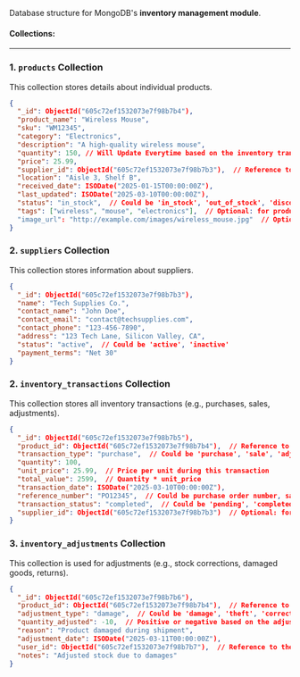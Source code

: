 Database structure for MongoDB's  **inventory management module**. 

#### Collections:
---
























### 1. **`products` Collection**

This collection stores details about individual products.

```json
{
  "_id": ObjectId("605c72ef1532073e7f98b7b4"),
  "product_name": "Wireless Mouse",
  "sku": "WM12345",
  "category": "Electronics",
  "description": "A high-quality wireless mouse",
  "quantity": 150, // Will Update Everytime based on the inventory transaction
  "price": 25.99,
  "supplier_id": ObjectId("605c72ef1532073e7f98b7b3"),  // Reference to supplier
  "location": "Aisle 3, Shelf B",
  "received_date": ISODate("2025-01-15T00:00:00Z"),
  "last_updated": ISODate("2025-03-10T00:00:00Z"),
  "status": "in_stock",  // Could be 'in_stock', 'out_of_stock', 'discontinued'
  "tags": ["wireless", "mouse", "electronics"],  // Optional: for product filtering
  "image_url": "http://example.com/images/wireless_mouse.jpg"  // Optional: Image URL
}
```

### 2. **`suppliers` Collection**

This collection stores information about suppliers.

```json
{
  "_id": ObjectId("605c72ef1532073e7f98b7b3"),
  "name": "Tech Supplies Co.",
  "contact_name": "John Doe",
  "contact_email": "contact@techsupplies.com",
  "contact_phone": "123-456-7890",
  "address": "123 Tech Lane, Silicon Valley, CA",
  "status": "active",  // Could be 'active', 'inactive'
  "payment_terms": "Net 30"
}
```



### 2. **`inventory_transactions` Collection**

This collection stores all inventory transactions (e.g., purchases, sales, adjustments).

```json
{
  "_id": ObjectId("605c72ef1532073e7f98b7b5"),
  "product_id": ObjectId("605c72ef1532073e7f98b7b4"),  // Reference to product
  "transaction_type": "purchase",  // Could be 'purchase', 'sale', 'adjustment'
  "quantity": 100,
  "unit_price": 25.99,  // Price per unit during this transaction
  "total_value": 2599,  // Quantity * unit_price
  "transaction_date": ISODate("2025-03-10T00:00:00Z"),
  "reference_number": "PO12345",  // Could be purchase order number, sales invoice, etc.
  "transaction_status": "completed",  // Could be 'pending', 'completed', 'cancelled'
  "supplier_id": ObjectId("605c72ef1532073e7f98b7b3")  // Optional: for purchase transactions
}
```

### 3. **`inventory_adjustments` Collection**

This collection is used for adjustments (e.g., stock corrections, damaged goods, returns).

```json
{
  "_id": ObjectId("605c72ef1532073e7f98b7b6"),
  "product_id": ObjectId("605c72ef1532073e7f98b7b4"),  // Reference to product
  "adjustment_type": "damage",  // Could be 'damage', 'theft', 'correction', etc.
  "quantity_adjusted": -10,  // Positive or negative based on the adjustment
  "reason": "Product damaged during shipment",
  "adjustment_date": ISODate("2025-03-11T00:00:00Z"),
  "user_id": ObjectId("605c72ef1532073e7f98b7b7"),  // Reference to the user making the adjustment
  "notes": "Adjusted stock due to damages"
}
```

